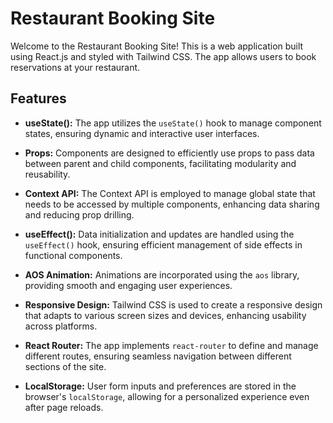 # Restaurant Booking Site

Welcome to the Restaurant Booking Site! This is a web application built using React.js and styled with Tailwind CSS. The app allows users to book reservations at your restaurant.

## Features

- **useState():** The app utilizes the `useState()` hook to manage component states, ensuring dynamic and interactive user interfaces.

- **Props:** Components are designed to efficiently use props to pass data between parent and child components, facilitating modularity and reusability.

- **Context API:** The Context API is employed to manage global state that needs to be accessed by multiple components, enhancing data sharing and reducing prop drilling.

- **useEffect():** Data initialization and updates are handled using the `useEffect()` hook, ensuring efficient management of side effects in functional components.

- **AOS Animation:** Animations are incorporated using the `aos` library, providing smooth and engaging user experiences.

- **Responsive Design:** Tailwind CSS is used to create a responsive design that adapts to various screen sizes and devices, enhancing usability across platforms.

- **React Router:** The app implements `react-router` to define and manage different routes, ensuring seamless navigation between different sections of the site.

- **LocalStorage:** User form inputs and preferences are stored in the browser's `localStorage`, allowing for a personalized experience even after page reloads.



